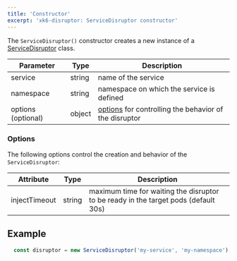 ```yaml
---
title: 'Constructor'
excerpt: 'xk6-disruptor: ServiceDisruptor constructor'
---
```



The `ServiceDisruptor()` constructor creates a new instance of a [ServiceDisruptor](/javascript-api/xk6-disruptor/api/servicedisruptor) class.


| Parameter | Type | Description |
| --------- | ---- | ----------- |
| service   | string | name of the service |
| namespace | string | namespace on which the service is defined |
| options (optional) | object | [options](#options) for controlling the behavior of the disruptor |


### Options

The following options control the creation and behavior of the `ServiceDisruptor`:

| Attribute | Type | Description |
| --------- | ---- |------ |
| injectTimeout | string | maximum time for waiting the disruptor to be ready in the target pods (default 30s) |

## Example

<!-- eslint-skip -->

```javascript
  const disruptor = new ServiceDisruptor('my-service', 'my-namespace');
```
